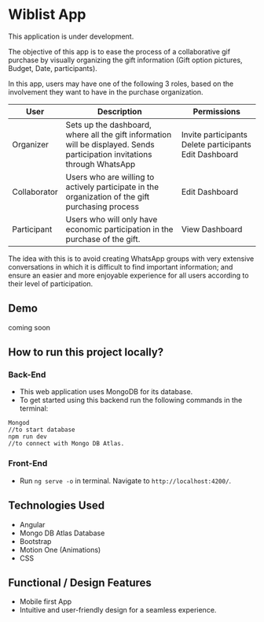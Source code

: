 # Wiblist App

This application is under development. 

The objective of this app is to ease the process of a collaborative gif purchase by visually organizing the gift information (Gift option pictures, Budget, Date, participants).

In this app, users may have one of the following 3 roles, based on the involvement they want to have in the purchase organization.

| User         | Description                                                                                                               | Permissions                                            |
|--------------|---------------------------------------------------------------------------------------------------------------------------|--------------------------------------------------------|
| Organizer    | Sets up the dashboard, where all the gift information will be displayed. Sends participation invitations through WhatsApp | Invite participants Delete participants Edit Dashboard |
| Collaborator | Users who are willing to actively participate in the organization of the gift purchasing process                          | Edit Dashboard                                         |
| Participant  | Users who will only have economic participation in the purchase of the gift.                                              | View Dashboard                                         |

The idea with this is to avoid creating WhatsApp groups with very extensive conversations in which it is difficult to find important information; and ensure an easier and more enjoyable experience for all users according to their level of participation.

## Demo

coming soon

## How to run this project locally?

### Back-End 

- This web application uses MongoDB for its database.
- To get started using this backend run the following commands in the terminal:
```Terminal
Mongod
//to start database 
npm run dev
//to connect with Mongo DB Atlas.
```

### Front-End 

- Run `ng serve -o`  in terminal. Navigate to `http://localhost:4200/`.

## Technologies Used

- Angular
- Mongo DB Atlas Database
- Bootstrap
- Motion One (Animations)
- CSS

## Functional / Design Features

- Mobile first App
- Intuitive and user-friendly design for a seamless experience.
